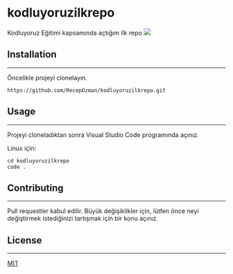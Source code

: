 # kodluyoruzilkrepo
Kodluyoruz Eğitimi kapsamında açtığım ilk repo
![](https://im.ge/i/r4o1tf)

## Installation
----
Öncelikle projeyi clonelayın.
```
https://github.com/RecepOzman/kodluyoruzilkrepo.git
```

## Usage 
-------
Projeyi cloneladıktan sonra Visual Studio Code programında açınız.

Linux için:
```
cd kodluyoruzilkrepo
code .
```

## Contributing
----
Pull requestler kabul edilir. Büyük değişiklikler için, lütfen önce neyi değiştirmek istediğinizi tartışmak için bir konu açınız.

## License
----

[MIT](https://choosealicense.com/licenses/mit/)
